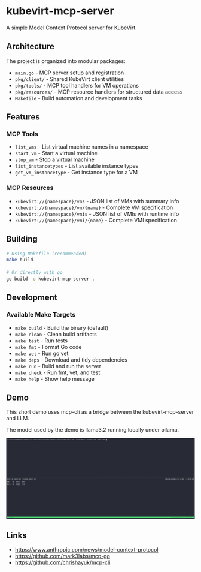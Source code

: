 # kubevirt-mcp-server

A simple Model Context Protocol server for KubeVirt.

## Architecture

The project is organized into modular packages:

- `main.go` - MCP server setup and registration
- `pkg/client/` - Shared KubeVirt client utilities
- `pkg/tools/` - MCP tool handlers for VM operations
- `pkg/resources/` - MCP resource handlers for structured data access
- `Makefile` - Build automation and development tasks

## Features

### MCP Tools
- `list_vms` - List virtual machine names in a namespace
- `start_vm` - Start a virtual machine
- `stop_vm` - Stop a virtual machine
- `list_instancetypes` - List available instance types
- `get_vm_instancetype` - Get instance type for a VM

### MCP Resources
- `kubevirt://{namespace}/vms` - JSON list of VMs with summary info
- `kubevirt://{namespace}/vm/{name}` - Complete VM specification
- `kubevirt://{namespace}/vmis` - JSON list of VMIs with runtime info
- `kubevirt://{namespace}/vmi/{name}` - Complete VMI specification

## Building

```bash
# Using Makefile (recommended)
make build

# Or directly with go
go build -o kubevirt-mcp-server .
```

## Development

### Available Make Targets
- `make build` - Build the binary (default)
- `make clean` - Clean build artifacts  
- `make test` - Run tests
- `make fmt` - Format Go code
- `make vet` - Run go vet
- `make deps` - Download and tidy dependencies
- `make run` - Build and run the server
- `make check` - Run fmt, vet, and test
- `make help` - Show help message

## Demo

This short demo uses mcp-cli as a bridge between the kubevirt-mcp-server and LLM.

The model used by the demo is llama3.2 running locally under ollama.

![demo](demo.gif)

## Links 

- https://www.anthropic.com/news/model-context-protocol
- https://github.com/mark3labs/mcp-go
- https://github.com/chrishayuk/mcp-cli
